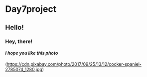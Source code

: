  # Day7project

## Hello!

### Hey, there!

#### _I hope you like this photo_

(https://cdn.pixabay.com/photo/2017/09/25/13/12/cocker-spaniel-2785074_1280.jpg)